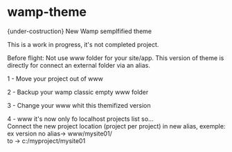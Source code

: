 # wamp-theme
{under-costruction} New Wamp semplfified theme

This is a work in progress, it's not completed project.

Before flight:
Not use www folder for your site/app. This version of theme is directly for connect an external folder via an alias.

1 - Move your project out of www

2 - Backup your wamp classic empty www folder

3 - Change your www whit this themifized version

4 - www it's now only fo localhost projects list so...<br>
    Connect the new project location (project per project) in new alias, exemple:<br>
    ex version no alias-> www/mysite01/<br>
    to -> c:/myproject/mysite01<br>
    
